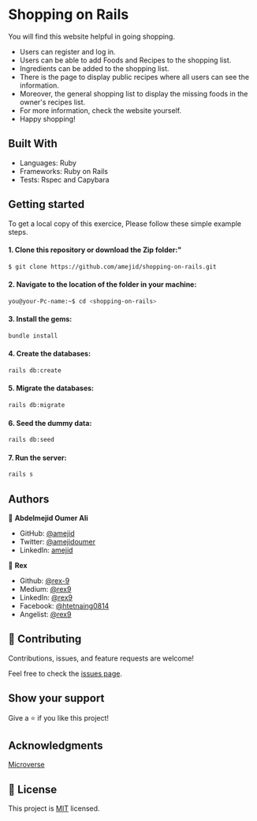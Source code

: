 # Shopping on Rails

  You will find this website helpful in going shopping.
  - Users can register and log in.
  - Users can be able to add Foods and Recipes to the shopping list.
  - Ingredients can be added to the shopping list.
  - There is the page to display public recipes where all users can see the information.
  - Moreover, the general shopping list to display the missing foods in the owner's recipes list.
  - For more information, check the website yourself.
  - Happy shopping!

## Built With

- Languages: Ruby
- Frameworks: Ruby on Rails
- Tests: Rspec and Capybara

## Getting started

To get a local copy of this exercice, Please follow these simple example steps.

#### 1. Clone this repository or download the Zip folder:"

```bash command
$ git clone https://github.com/amejid/shopping-on-rails.git
```

#### 2. Navigate to the location of the folder in your machine:

```bash command
you@your-Pc-name:~$ cd <shopping-on-rails>
```

#### 3. Install the gems:

```bash command
bundle install
```

#### 4. Create the databases:

```bash command
rails db:create
```

#### 5. Migrate the databases:

```bash command
rails db:migrate
```
#### 6. Seed the dummy data:

```bash command
rails db:seed
```
#### 7. Run the server:

```bash command
rails s
```

## Authors

👤 **Abdelmejid Oumer Ali**

- GitHub: [@amejid](https://github.com/amejid)
- Twitter: [@amejidoumer](https://twitter.com/amejidoumer)
- LinkedIn: [amejid](https://linkedin.com/in/amejid)

👤 **Rex**

- Github: [@rex-9](https://github.com/rex-9/)<br>
- Medium: [@rex9](https://medium.com/rex9/)<br>
- LinkedIn: [@rex9](https://www.linkedin.com/in/rex9/)<br>
- Facebook: [@htetnaing0814](https://www.facebook.com/htetnaing0814)<br>
- Angelist: [@rex9](https://angel.co/u/rex9)<br>

## 🤝 Contributing

Contributions, issues, and feature requests are welcome!

Feel free to check the [issues page](../../issues/).

## Show your support

Give a ⭐️ if you like this project!

## Acknowledgments

[Microverse](https://bit.ly/MicroverseTN)

## 📝 License

This project is [MIT](./MIT.md) licensed.